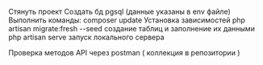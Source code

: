 Стянуть проект 
Создать бд pgsql (данные указаны в env файле) 
Выполнить команды: 
composer update Установка зависимостей
php artisan migrate:fresh --seed создание таблиц и заполнение их данными 
php artisan serve запуск локального сервера

Проверка методов API через postman ( коллекция в репозитории ) 
